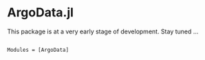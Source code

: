 # ArgoData.jl

This package is at a very early stage of development. Stay tuned ...

```@index
```

```@autodocs
Modules = [ArgoData]
```
